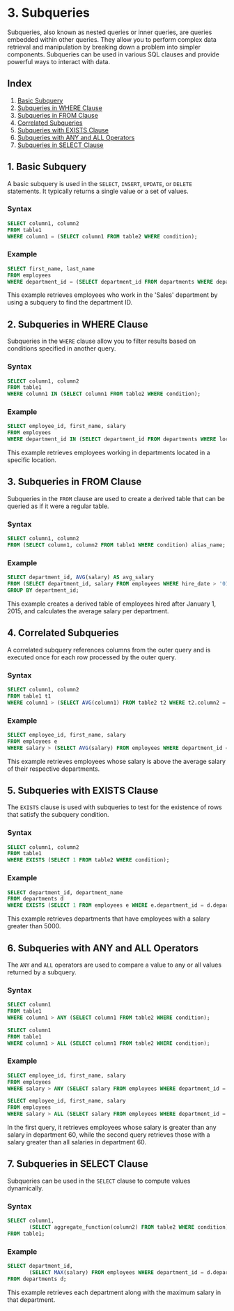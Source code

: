 # 3. Subqueries

Subqueries, also known as nested queries or inner queries, are queries embedded within other queries. They allow you to perform complex data retrieval and manipulation by breaking down a problem into simpler components. Subqueries can be used in various SQL clauses and provide powerful ways to interact with data.

## Index

1. [Basic Subquery](#1-basic-subquery)
2. [Subqueries in WHERE Clause](#2-subqueries-in-where-clause)
3. [Subqueries in FROM Clause](#3-subqueries-in-from-clause)
4. [Correlated Subqueries](#4-correlated-subqueries)
5. [Subqueries with EXISTS Clause](#5-subqueries-with-exists-clause)
6. [Subqueries with ANY and ALL Operators](#6-subqueries-with-any-and-all-operators)
7. [Subqueries in SELECT Clause](#7-subqueries-in-select-clause)

## 1. Basic Subquery

A basic subquery is used in the `SELECT`, `INSERT`, `UPDATE`, or `DELETE` statements. It typically returns a single value or a set of values.

### Syntax
```sql
SELECT column1, column2
FROM table1
WHERE column1 = (SELECT column1 FROM table2 WHERE condition);
```

### Example
```sql
SELECT first_name, last_name
FROM employees
WHERE department_id = (SELECT department_id FROM departments WHERE department_name = 'Sales');
```
This example retrieves employees who work in the 'Sales' department by using a subquery to find the department ID.

## 2. Subqueries in WHERE Clause

Subqueries in the `WHERE` clause allow you to filter results based on conditions specified in another query.

### Syntax
```sql
SELECT column1, column2
FROM table1
WHERE column1 IN (SELECT column1 FROM table2 WHERE condition);
```

### Example
```sql
SELECT employee_id, first_name, salary
FROM employees
WHERE department_id IN (SELECT department_id FROM departments WHERE location_id = 1400);
```
This example retrieves employees working in departments located in a specific location.

## 3. Subqueries in FROM Clause

Subqueries in the `FROM` clause are used to create a derived table that can be queried as if it were a regular table.

### Syntax
```sql
SELECT column1, column2
FROM (SELECT column1, column2 FROM table1 WHERE condition) alias_name;
```

### Example
```sql
SELECT department_id, AVG(salary) AS avg_salary
FROM (SELECT department_id, salary FROM employees WHERE hire_date > '01-JAN-2015')
GROUP BY department_id;
```
This example creates a derived table of employees hired after January 1, 2015, and calculates the average salary per department.

## 4. Correlated Subqueries

A correlated subquery references columns from the outer query and is executed once for each row processed by the outer query.

### Syntax
```sql
SELECT column1, column2
FROM table1 t1
WHERE column1 > (SELECT AVG(column1) FROM table2 t2 WHERE t2.column2 = t1.column2);
```

### Example
```sql
SELECT employee_id, first_name, salary
FROM employees e
WHERE salary > (SELECT AVG(salary) FROM employees WHERE department_id = e.department_id);
```
This example retrieves employees whose salary is above the average salary of their respective departments.

## 5. Subqueries with EXISTS Clause

The `EXISTS` clause is used with subqueries to test for the existence of rows that satisfy the subquery condition.

### Syntax
```sql
SELECT column1, column2
FROM table1
WHERE EXISTS (SELECT 1 FROM table2 WHERE condition);
```

### Example
```sql
SELECT department_id, department_name
FROM departments d
WHERE EXISTS (SELECT 1 FROM employees e WHERE e.department_id = d.department_id AND e.salary > 5000);
```
This example retrieves departments that have employees with a salary greater than 5000.

## 6. Subqueries with ANY and ALL Operators

The `ANY` and `ALL` operators are used to compare a value to any or all values returned by a subquery.

### Syntax
```sql
SELECT column1
FROM table1
WHERE column1 > ANY (SELECT column1 FROM table2 WHERE condition);

SELECT column1
FROM table1
WHERE column1 > ALL (SELECT column1 FROM table2 WHERE condition);
```

### Example
```sql
SELECT employee_id, first_name, salary
FROM employees
WHERE salary > ANY (SELECT salary FROM employees WHERE department_id = 60);

SELECT employee_id, first_name, salary
FROM employees
WHERE salary > ALL (SELECT salary FROM employees WHERE department_id = 60);
```
In the first query, it retrieves employees whose salary is greater than any salary in department 60, while the second query retrieves those with a salary greater than all salaries in department 60.

## 7. Subqueries in SELECT Clause

Subqueries can be used in the `SELECT` clause to compute values dynamically.

### Syntax
```sql
SELECT column1,
       (SELECT aggregate_function(column2) FROM table2 WHERE condition) AS alias_name
FROM table1;
```

### Example
```sql
SELECT department_id, 
       (SELECT MAX(salary) FROM employees WHERE department_id = d.department_id) AS max_salary
FROM departments d;
```
This example retrieves each department along with the maximum salary in that department.
